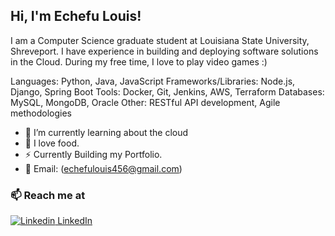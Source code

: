 <h2> Hi, I'm Echefu Louis!</h2>

I am a Computer Science graduate student at Louisiana State University, Shreveport. I have experience in building and deploying software solutions in the Cloud. During my free time, I love to play video games :)

Languages: Python, Java, JavaScript
Frameworks/Libraries: Node.js, Django, Spring Boot
Tools: Docker, Git, Jenkins, AWS, Terraform
Databases: MySQL, MongoDB, Oracle
Other: RESTful API development, Agile methodologies

- 🔭 I’m currently learning about the cloud
- 🍔 I love food.
- ⚡ Currently Building my Portfolio.
- 💬 Email: (echefulouis456@gmail.com)

### 📫 Reach me at 
[![Linkedin](https://i.stack.imgur.com/gVE0j.png) LinkedIn](https://www.linkedin.com/in/echefu-louis-53523315a)
